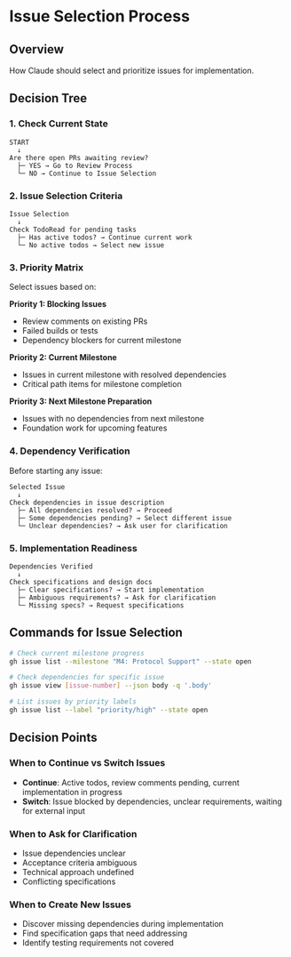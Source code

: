 # Issue Selection Process

## Overview
How Claude should select and prioritize issues for implementation.

## Decision Tree

### 1. Check Current State
```
START
  ↓
Are there open PRs awaiting review?
  ├─ YES → Go to Review Process
  └─ NO → Continue to Issue Selection
```

### 2. Issue Selection Criteria
```
Issue Selection
  ↓
Check TodoRead for pending tasks
  ├─ Has active todos? → Continue current work
  └─ No active todos → Select new issue
```

### 3. Priority Matrix
Select issues based on:

**Priority 1: Blocking Issues**
- Review comments on existing PRs
- Failed builds or tests
- Dependency blockers for current milestone

**Priority 2: Current Milestone**
- Issues in current milestone with resolved dependencies
- Critical path items for milestone completion

**Priority 3: Next Milestone Preparation**
- Issues with no dependencies from next milestone
- Foundation work for upcoming features

### 4. Dependency Verification
Before starting any issue:

```
Selected Issue
  ↓
Check dependencies in issue description
  ├─ All dependencies resolved? → Proceed
  ├─ Some dependencies pending? → Select different issue
  └─ Unclear dependencies? → Ask user for clarification
```

### 5. Implementation Readiness
```
Dependencies Verified
  ↓
Check specifications and design docs
  ├─ Clear specifications? → Start implementation
  ├─ Ambiguous requirements? → Ask for clarification
  └─ Missing specs? → Request specifications
```

## Commands for Issue Selection

```bash
# Check current milestone progress
gh issue list --milestone "M4: Protocol Support" --state open

# Check dependencies for specific issue
gh issue view [issue-number] --json body -q '.body'

# List issues by priority labels
gh issue list --label "priority/high" --state open
```

## Decision Points

### When to Continue vs Switch Issues
- **Continue**: Active todos, review comments pending, current implementation in progress
- **Switch**: Issue blocked by dependencies, unclear requirements, waiting for external input

### When to Ask for Clarification
- Issue dependencies unclear
- Acceptance criteria ambiguous
- Technical approach undefined
- Conflicting specifications

### When to Create New Issues
- Discover missing dependencies during implementation
- Find specification gaps that need addressing
- Identify testing requirements not covered